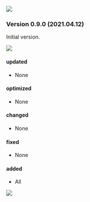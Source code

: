 ![](https://www.kivakit.org/images/horizontal-line.png)

### Version 0.9.0 (2021.04.12)

Initial version.

![](https://www.kivakit.org/images/horizontal-line.png)

#### updated

* None

#### optimized

* None

#### changed

* None

#### fixed

* None

#### added

* All

![](https://www.kivakit.org/images/horizontal-line.png)

